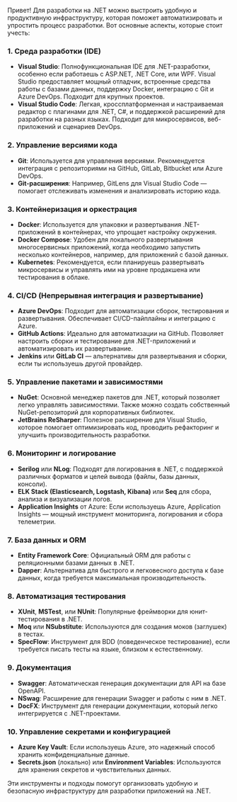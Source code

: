 
Привет! Для разработки на .NET можно выстроить удобную и продуктивную инфраструктуру, которая поможет автоматизировать и упростить процесс разработки. Вот основные аспекты, которые стоит учесть:

### 1. **Среда разработки (IDE)**
   - **Visual Studio**: Полнофункциональная IDE для .NET-разработки, особенно если работаешь с ASP.NET, .NET Core, или WPF. Visual Studio предоставляет мощный отладчик, встроенные средства работы с базами данных, поддержку Docker, интеграцию с Git и Azure DevOps. Подходит для крупных проектов.
   - **Visual Studio Code**: Легкая, кроссплатформенная и настраиваемая редактор с плагинами для .NET, C#, и поддержкой расширений для разработки на разных языках. Подходит для микросервисов, веб-приложений и сценариев DevOps.

### 2. **Управление версиями кода**
   - **Git**: Используется для управления версиями. Рекомендуется интеграция с репозиториями на GitHub, GitLab, Bitbucket или Azure DevOps.
   - **Git-расширения**: Например, GitLens для Visual Studio Code — помогает отслеживать изменения и анализировать историю кода.

### 3. **Контейнеризация и оркестрация**
   - **Docker**: Используется для упаковки и развертывания .NET-приложений в контейнерах, что упрощает настройку окружения.
   - **Docker Compose**: Удобен для локального развертывания многосервисных приложений, когда необходимо запустить несколько контейнеров, например, для приложений с базой данных.
   - **Kubernetes**: Рекомендуется, если планируешь развертывать микросервисы и управлять ими на уровне продакшена или тестирования в облаке.

### 4. **CI/CD (Непрерывная интеграция и развертывание)**
   - **Azure DevOps**: Подходит для автоматизации сборок, тестирования и развертывания. Обеспечивает CI/CD-пайплайны и интеграцию с Azure.
   - **GitHub Actions**: Идеально для автоматизации на GitHub. Позволяет настроить сборки и тестирование для .NET-приложений и автоматизировать их развертывание.
   - **Jenkins** или **GitLab CI** — альтернативы для развертывания и сборки, если ты используешь другой провайдер.

### 5. **Управление пакетами и зависимостями**
   - **NuGet**: Основной менеджер пакетов для .NET, который позволяет легко управлять зависимостями. Также можно создать собственный NuGet-репозиторий для корпоративных библиотек.
   - **JetBrains ReSharper**: Полезное расширение для Visual Studio, которое помогает оптимизировать код, проводить рефакторинг и улучшить производительность разработки.

### 6. **Мониторинг и логирование**
   - **Serilog** или **NLog**: Подходят для логирования в .NET, с поддержкой различных форматов и целей вывода (файлы, базы данных, консоли).
   - **ELK Stack (Elasticsearch, Logstash, Kibana)** или **Seq** для сбора, анализа и визуализации логов.
   - **Application Insights** от Azure: Если используешь Azure, Application Insights — мощный инструмент мониторинга, логирования и сбора телеметрии.

### 7. **База данных и ORM**
   - **Entity Framework Core**: Официальный ORM для работы с реляционными базами данных в .NET.
   - **Dapper**: Альтернатива для быстрого и легковесного доступа к базе данных, когда требуется максимальная производительность.

### 8. **Автоматизация тестирования**
   - **XUnit**, **MSTest**, или **NUnit**: Популярные фреймворки для юнит-тестирования в .NET.
   - **Moq** или **NSubstitute**: Используются для создания моков (заглушек) в тестах.
   - **SpecFlow**: Инструмент для BDD (поведенческое тестирование), если требуется писать тесты на языке, близком к естественному.

### 9. **Документация**
   - **Swagger**: Автоматическая генерация документации для API на базе OpenAPI.
   - **NSwag**: Расширение для генерации Swagger и работы с ним в .NET.
   - **DocFX**: Инструмент для генерации документации, который легко интегрируется с .NET-проектами.

### 10. **Управление секретами и конфигурацией**
   - **Azure Key Vault**: Если используешь Azure, это надежный способ хранить конфиденциальные данные.
   - **Secrets.json** (локально) или **Environment Variables**: Используются для хранения секретов и чувствительных данных.

Эти инструменты и подходы помогут организовать удобную и безопасную инфраструктуру для разработки приложений на .NET.